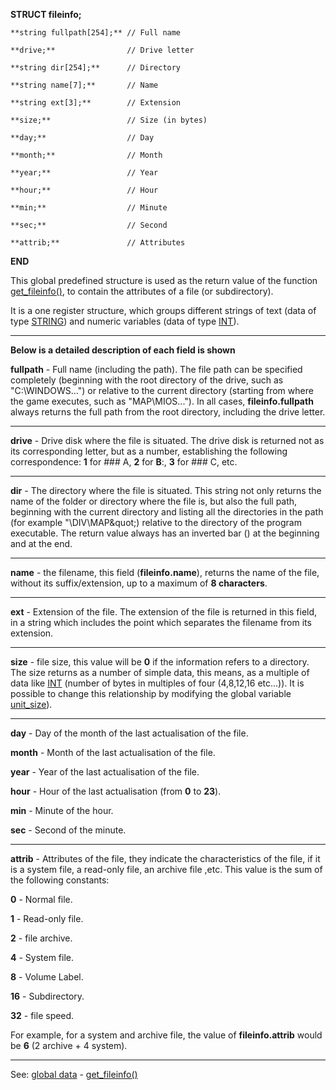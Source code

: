 **STRUCT fileinfo;**

    **string fullpath[254];** // Full name

    **drive;**                // Drive letter

    **string dir[254];**      // Directory

    **string name[7];**       // Name

    **string ext[3];**        // Extension

    **size;**                 // Size (in bytes)

    **day;**                  // Day

    **month;**                // Month

    **year;**                 // Year

    **hour;**                 // Hour

    **min;**                  // Minute

    **sec;**                  // Second

    **attrib;**               // Attributes

**END**


This global predefined structure is used as the return value of the function
[get_fileinfo()](get_fileinfo().md), to contain the attributes of a file (or subdirectory).

It is a one register structure, which groups different strings of text (data of 
type [STRING](data_of_type_string.md)) and numeric variables (data of type [INT](data_of_type_int.md)).

---------------------------------------


**Below is a detailed description of each field is shown**

**fullpath** - Full name (including the path). The file path can be specified completely (beginning with
the root directory of the drive, such as &quot;C:\WINDOWS\...&quot;) or relative to the current directory
(starting from where the game executes, such as &quot;MAP\MIOS\...&quot;).
In all cases, **fileinfo.fullpath** always returns the full path
from the root directory, including the drive letter.

---------------------------------------


**drive** - Drive disk where the file is situated.
The drive disk is returned not as its corresponding letter, but as a number, 
establishing the following correspondence: **1** for ### A, **2** for **B**:, **3** for ### C, etc.

---------------------------------------


**dir** - The directory where the file is situated. This string not only returns 
the name of the folder or directory where the file is, but also the full path,
beginning with the current directory and listing all the directories in the path (for example &quot;\DIV\MAP\&quot;)
relative to the directory of the program executable. 
The return value always has an inverted bar (\) at the beginning and at the end.

---------------------------------------


**name** - the filename, this field (**fileinfo.name**), returns the
name of the file, without its suffix/extension, up to a maximum of **8 characters**.

---------------------------------------


**ext** - Extension of the file. The extension of the file is returned in this field, 
in a string which includes the point which separates the filename from its extension.

---------------------------------------


**size** - file size, this value will be **0** if the information refers to a directory. 
The size returns as a number of simple data, this means, as a multiple of data like 
[INT](data_of_type_int.md) (number of bytes in multiples of four (4,8,12,16 etc...)). It is possible to 
change this relationship by modifying the global variable [unit_size](global_unit_size.md)).

---------------------------------------


**day** - Day of the month of the last actualisation of the file.

**month** - Month of the last actualisation of the file.

**year** - Year of the last actualisation of the file.

**hour** - Hour of the last actualisation (from **0** to **23**).

**min** - Minute of the hour.

**sec** - Second of the minute.

---------------------------------------


**attrib** - Attributes of the file, they indicate the characteristics of the
file, if it is a system file, a read-only file, an archive file ,etc. 
This value is the sum of the following constants:

  **0** - Normal file.

  **1** - Read-only file.

  **2** - file archive.

  **4** - System file.

  **8** - Volume Label.

 **16** - Subdirectory.

 **32** - file speed.


For example, for a system and archive file, the value of **fileinfo.attrib**
would be **6** (2 archive + 4 system).

---------------------------------------
See: [global data](predefined_global_data.md) - [get_fileinfo()](get_fileinfo().md)

